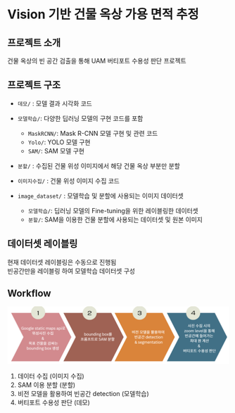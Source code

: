 # Vision 기반 건물 옥상 가용 면적 추정

## 프로젝트 소개
건물 옥상의 빈 공간 검출을 통해 UAM 버티포트 수용성 판단 프로젝트

## 프로젝트 구조
- `데모/` : 모델 결과 시각화 코드 

- `모델학습/`: 다양한 딥러닝 모델의 구현 코드를 포함
  - `MaskRCNN/`: Mask R-CNN 모델 구현 및 관련 코드
  - `Yolo/`: YOLO 모델 구현
  - `SAM/`: SAM 모델 구현

- `분할/` : 수집된 건물 위성 이미지에서 해당 건물 옥상 부분만 분할

- `이미지수집/` : 건물 위성 이미지 수집 코드

- `image_dataset/` : 모델학습 및 분할에 사용되는 이미지 데이터셋
  - `모델학습/`: 딥러닝 모델의 Fine-tuning을 위한 레이블링한 데이터셋
  - `분할/`: SAM을 이용한 건물 분할에 사용되는 데이터셋 및 원본 이미지

## 데이터셋 레이블링
현재 데이터셋 레이블링은 수동으로 진행됨  
빈공간만을 레이블링 하여 모델학습 데이터셋 구성  

## Workflow
![프로젝트 워크플로우](./images/image.png)
1. 데이터 수집 (이미지 수집)
2. SAM 이용 분할 (분할)
3. 비전 모델을 활용하여 빈공간 detection (모델학습)
4. 버티포트 수용성 판단 (데모)
